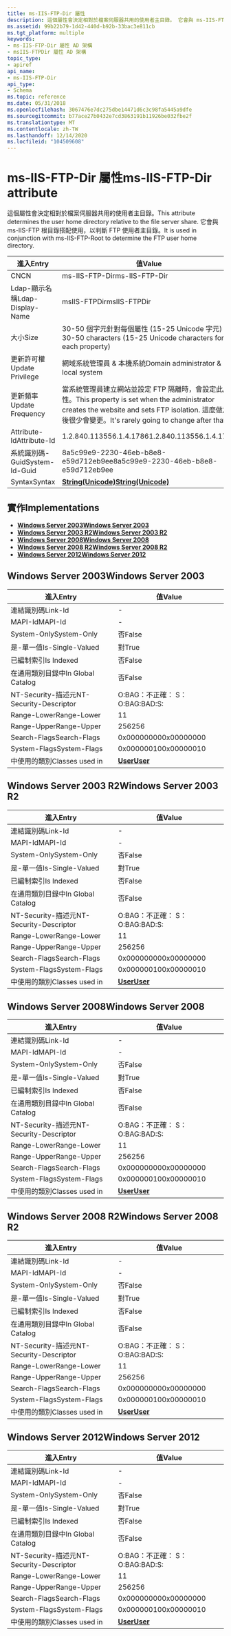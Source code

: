 ```yaml
---
title: ms-IIS-FTP-Dir 屬性
description: 這個屬性會決定相對於檔案伺服器共用的使用者主目錄。 它會與 ms-IIS-FTP 根目錄搭配使用，以判斷 FTP 使用者主目錄。
ms.assetid: 99b22b79-1d42-440d-b92b-33bac3e811cb
ms.tgt_platform: multiple
keywords:
- ms-IIS-FTP-Dir 屬性 AD 架構
- msIIS-FTPDir 屬性 AD 架構
topic_type:
- apiref
api_name:
- ms-IIS-FTP-Dir
api_type:
- Schema
ms.topic: reference
ms.date: 05/31/2018
ms.openlocfilehash: 3067476e7dc275dbe14471d6c3c98fa5445a9dfe
ms.sourcegitcommit: b77ace27b0432e7cd3863191b11926be032fbe2f
ms.translationtype: MT
ms.contentlocale: zh-TW
ms.lasthandoff: 12/14/2020
ms.locfileid: "104509608"
---
```

# <a name="ms-iis-ftp-dir-attribute"></a><span data-ttu-id="1a17b-106">ms-IIS-FTP-Dir 屬性</span><span class="sxs-lookup"><span data-stu-id="1a17b-106">ms-IIS-FTP-Dir attribute</span></span>

<span data-ttu-id="1a17b-107">這個屬性會決定相對於檔案伺服器共用的使用者主目錄。</span><span class="sxs-lookup"><span data-stu-id="1a17b-107">This attribute determines the user home directory relative to the file server share.</span></span> <span data-ttu-id="1a17b-108">它會與 ms-IIS-FTP 根目錄搭配使用，以判斷 FTP 使用者主目錄。</span><span class="sxs-lookup"><span data-stu-id="1a17b-108">It is used in conjunction with ms-IIS-FTP-Root to determine the FTP user home directory.</span></span>



| <span data-ttu-id="1a17b-109">進入</span><span class="sxs-lookup"><span data-stu-id="1a17b-109">Entry</span></span> | <span data-ttu-id="1a17b-110">值</span><span class="sxs-lookup"><span data-stu-id="1a17b-110">Value</span></span> |
|-------------------|---------------------------------------------------------------------------------------------------------------------------------|
| <span data-ttu-id="1a17b-111">CN</span><span class="sxs-lookup"><span data-stu-id="1a17b-111">CN</span></span>                | <span data-ttu-id="1a17b-112">ms-IIS-FTP-Dir</span><span class="sxs-lookup"><span data-stu-id="1a17b-112">ms-IIS-FTP-Dir</span></span>                                                                                                                  |
| <span data-ttu-id="1a17b-113">Ldap-顯示名稱</span><span class="sxs-lookup"><span data-stu-id="1a17b-113">Ldap-Display-Name</span></span> | <span data-ttu-id="1a17b-114">msIIS-FTPDir</span><span class="sxs-lookup"><span data-stu-id="1a17b-114">msIIS-FTPDir</span></span>                                                                                                                    |
| <span data-ttu-id="1a17b-115">大小</span><span class="sxs-lookup"><span data-stu-id="1a17b-115">Size</span></span>              | <span data-ttu-id="1a17b-116">30-50 個字元針對每個屬性 (15-25 Unicode 字元) </span><span class="sxs-lookup"><span data-stu-id="1a17b-116">30-50 characters (15-25 Unicode characters for each property)</span></span>                                                                   |
| <span data-ttu-id="1a17b-117">更新許可權</span><span class="sxs-lookup"><span data-stu-id="1a17b-117">Update Privilege</span></span>  | <span data-ttu-id="1a17b-118">網域系統管理員 & 本機系統</span><span class="sxs-lookup"><span data-stu-id="1a17b-118">Domain administrator & local system</span></span>                                                                                             |
| <span data-ttu-id="1a17b-119">更新頻率</span><span class="sxs-lookup"><span data-stu-id="1a17b-119">Update Frequency</span></span>  | <span data-ttu-id="1a17b-120">當系統管理員建立網站並設定 FTP 隔離時，會設定此屬性。</span><span class="sxs-lookup"><span data-stu-id="1a17b-120">This property is set when the administrator creates the website and sets FTP isolation.</span></span> <span data-ttu-id="1a17b-121">這麼做之後很少會變更。</span><span class="sxs-lookup"><span data-stu-id="1a17b-121">It's rarely going to change after that.</span></span> |
| <span data-ttu-id="1a17b-122">Attribute-Id</span><span class="sxs-lookup"><span data-stu-id="1a17b-122">Attribute-Id</span></span>      | <span data-ttu-id="1a17b-123">1.2.840.113556.1.4.1786</span><span class="sxs-lookup"><span data-stu-id="1a17b-123">1.2.840.113556.1.4.1786</span></span>                                                                                                         |
| <span data-ttu-id="1a17b-124">系統識別碼-Guid</span><span class="sxs-lookup"><span data-stu-id="1a17b-124">System-Id-Guid</span></span>    | <span data-ttu-id="1a17b-125">8a5c99e9-2230-46eb-b8e8-e59d712eb9ee</span><span class="sxs-lookup"><span data-stu-id="1a17b-125">8a5c99e9-2230-46eb-b8e8-e59d712eb9ee</span></span>                                                                                            |
| <span data-ttu-id="1a17b-126">Syntax</span><span class="sxs-lookup"><span data-stu-id="1a17b-126">Syntax</span></span>            | [<span data-ttu-id="1a17b-127">**String(Unicode)**</span><span class="sxs-lookup"><span data-stu-id="1a17b-127">**String(Unicode)**</span></span>](s-string-unicode.md)                                                                                     |



## <a name="implementations"></a><span data-ttu-id="1a17b-128">實作</span><span class="sxs-lookup"><span data-stu-id="1a17b-128">Implementations</span></span>

-   [<span data-ttu-id="1a17b-129">**Windows Server 2003**</span><span class="sxs-lookup"><span data-stu-id="1a17b-129">**Windows Server 2003**</span></span>](#windows-server-2003)
-   [<span data-ttu-id="1a17b-130">**Windows Server 2003 R2**</span><span class="sxs-lookup"><span data-stu-id="1a17b-130">**Windows Server 2003 R2**</span></span>](#windows-server-2003-r2)
-   [<span data-ttu-id="1a17b-131">**Windows Server 2008**</span><span class="sxs-lookup"><span data-stu-id="1a17b-131">**Windows Server 2008**</span></span>](#windows-server-2008)
-   [<span data-ttu-id="1a17b-132">**Windows Server 2008 R2**</span><span class="sxs-lookup"><span data-stu-id="1a17b-132">**Windows Server 2008 R2**</span></span>](#windows-server-2008-r2)
-   [<span data-ttu-id="1a17b-133">**Windows Server 2012**</span><span class="sxs-lookup"><span data-stu-id="1a17b-133">**Windows Server 2012**</span></span>](#windows-server-2012)

## <a name="windows-server-2003"></a><span data-ttu-id="1a17b-134">Windows Server 2003</span><span class="sxs-lookup"><span data-stu-id="1a17b-134">Windows Server 2003</span></span>



| <span data-ttu-id="1a17b-135">進入</span><span class="sxs-lookup"><span data-stu-id="1a17b-135">Entry</span></span> | <span data-ttu-id="1a17b-136">值</span><span class="sxs-lookup"><span data-stu-id="1a17b-136">Value</span></span> |
|------------------------|-----------------------------------|
| <span data-ttu-id="1a17b-137">連結識別碼</span><span class="sxs-lookup"><span data-stu-id="1a17b-137">Link-Id</span></span>                | \-                                |
| <span data-ttu-id="1a17b-138">MAPI-Id</span><span class="sxs-lookup"><span data-stu-id="1a17b-138">MAPI-Id</span></span>                | \-                                |
| <span data-ttu-id="1a17b-139">System-Only</span><span class="sxs-lookup"><span data-stu-id="1a17b-139">System-Only</span></span>            | <span data-ttu-id="1a17b-140">否</span><span class="sxs-lookup"><span data-stu-id="1a17b-140">False</span></span>                             |
| <span data-ttu-id="1a17b-141">是-單一值</span><span class="sxs-lookup"><span data-stu-id="1a17b-141">Is-Single-Valued</span></span>       | <span data-ttu-id="1a17b-142">對</span><span class="sxs-lookup"><span data-stu-id="1a17b-142">True</span></span>                              |
| <span data-ttu-id="1a17b-143">已編制索引</span><span class="sxs-lookup"><span data-stu-id="1a17b-143">Is Indexed</span></span>             | <span data-ttu-id="1a17b-144">否</span><span class="sxs-lookup"><span data-stu-id="1a17b-144">False</span></span>                             |
| <span data-ttu-id="1a17b-145">在通用類別目錄中</span><span class="sxs-lookup"><span data-stu-id="1a17b-145">In Global Catalog</span></span>      | <span data-ttu-id="1a17b-146">否</span><span class="sxs-lookup"><span data-stu-id="1a17b-146">False</span></span>                             |
| <span data-ttu-id="1a17b-147">NT-Security-描述元</span><span class="sxs-lookup"><span data-stu-id="1a17b-147">NT-Security-Descriptor</span></span> | <span data-ttu-id="1a17b-148">O:BAG：不正確： S：</span><span class="sxs-lookup"><span data-stu-id="1a17b-148">O:BAG:BAD:S:</span></span>                      |
| <span data-ttu-id="1a17b-149">Range-Lower</span><span class="sxs-lookup"><span data-stu-id="1a17b-149">Range-Lower</span></span>            | <span data-ttu-id="1a17b-150">1</span><span class="sxs-lookup"><span data-stu-id="1a17b-150">1</span></span>                                 |
| <span data-ttu-id="1a17b-151">Range-Upper</span><span class="sxs-lookup"><span data-stu-id="1a17b-151">Range-Upper</span></span>            | <span data-ttu-id="1a17b-152">256</span><span class="sxs-lookup"><span data-stu-id="1a17b-152">256</span></span>                               |
| <span data-ttu-id="1a17b-153">Search-Flags</span><span class="sxs-lookup"><span data-stu-id="1a17b-153">Search-Flags</span></span>           | <span data-ttu-id="1a17b-154">0x00000000</span><span class="sxs-lookup"><span data-stu-id="1a17b-154">0x00000000</span></span>                        |
| <span data-ttu-id="1a17b-155">System-Flags</span><span class="sxs-lookup"><span data-stu-id="1a17b-155">System-Flags</span></span>           | <span data-ttu-id="1a17b-156">0x00000010</span><span class="sxs-lookup"><span data-stu-id="1a17b-156">0x00000010</span></span>                        |
| <span data-ttu-id="1a17b-157">中使用的類別</span><span class="sxs-lookup"><span data-stu-id="1a17b-157">Classes used in</span></span>        | [<span data-ttu-id="1a17b-158">**User**</span><span class="sxs-lookup"><span data-stu-id="1a17b-158">**User**</span></span>](c-user.md)<br/> |



## <a name="windows-server-2003-r2"></a><span data-ttu-id="1a17b-159">Windows Server 2003 R2</span><span class="sxs-lookup"><span data-stu-id="1a17b-159">Windows Server 2003 R2</span></span>



| <span data-ttu-id="1a17b-160">進入</span><span class="sxs-lookup"><span data-stu-id="1a17b-160">Entry</span></span> | <span data-ttu-id="1a17b-161">值</span><span class="sxs-lookup"><span data-stu-id="1a17b-161">Value</span></span> |
|------------------------|-----------------------------------|
| <span data-ttu-id="1a17b-162">連結識別碼</span><span class="sxs-lookup"><span data-stu-id="1a17b-162">Link-Id</span></span>                | \-                                |
| <span data-ttu-id="1a17b-163">MAPI-Id</span><span class="sxs-lookup"><span data-stu-id="1a17b-163">MAPI-Id</span></span>                | \-                                |
| <span data-ttu-id="1a17b-164">System-Only</span><span class="sxs-lookup"><span data-stu-id="1a17b-164">System-Only</span></span>            | <span data-ttu-id="1a17b-165">否</span><span class="sxs-lookup"><span data-stu-id="1a17b-165">False</span></span>                             |
| <span data-ttu-id="1a17b-166">是-單一值</span><span class="sxs-lookup"><span data-stu-id="1a17b-166">Is-Single-Valued</span></span>       | <span data-ttu-id="1a17b-167">對</span><span class="sxs-lookup"><span data-stu-id="1a17b-167">True</span></span>                              |
| <span data-ttu-id="1a17b-168">已編制索引</span><span class="sxs-lookup"><span data-stu-id="1a17b-168">Is Indexed</span></span>             | <span data-ttu-id="1a17b-169">否</span><span class="sxs-lookup"><span data-stu-id="1a17b-169">False</span></span>                             |
| <span data-ttu-id="1a17b-170">在通用類別目錄中</span><span class="sxs-lookup"><span data-stu-id="1a17b-170">In Global Catalog</span></span>      | <span data-ttu-id="1a17b-171">否</span><span class="sxs-lookup"><span data-stu-id="1a17b-171">False</span></span>                             |
| <span data-ttu-id="1a17b-172">NT-Security-描述元</span><span class="sxs-lookup"><span data-stu-id="1a17b-172">NT-Security-Descriptor</span></span> | <span data-ttu-id="1a17b-173">O:BAG：不正確： S：</span><span class="sxs-lookup"><span data-stu-id="1a17b-173">O:BAG:BAD:S:</span></span>                      |
| <span data-ttu-id="1a17b-174">Range-Lower</span><span class="sxs-lookup"><span data-stu-id="1a17b-174">Range-Lower</span></span>            | <span data-ttu-id="1a17b-175">1</span><span class="sxs-lookup"><span data-stu-id="1a17b-175">1</span></span>                                 |
| <span data-ttu-id="1a17b-176">Range-Upper</span><span class="sxs-lookup"><span data-stu-id="1a17b-176">Range-Upper</span></span>            | <span data-ttu-id="1a17b-177">256</span><span class="sxs-lookup"><span data-stu-id="1a17b-177">256</span></span>                               |
| <span data-ttu-id="1a17b-178">Search-Flags</span><span class="sxs-lookup"><span data-stu-id="1a17b-178">Search-Flags</span></span>           | <span data-ttu-id="1a17b-179">0x00000000</span><span class="sxs-lookup"><span data-stu-id="1a17b-179">0x00000000</span></span>                        |
| <span data-ttu-id="1a17b-180">System-Flags</span><span class="sxs-lookup"><span data-stu-id="1a17b-180">System-Flags</span></span>           | <span data-ttu-id="1a17b-181">0x00000010</span><span class="sxs-lookup"><span data-stu-id="1a17b-181">0x00000010</span></span>                        |
| <span data-ttu-id="1a17b-182">中使用的類別</span><span class="sxs-lookup"><span data-stu-id="1a17b-182">Classes used in</span></span>        | [<span data-ttu-id="1a17b-183">**User**</span><span class="sxs-lookup"><span data-stu-id="1a17b-183">**User**</span></span>](c-user.md)<br/> |



## <a name="windows-server-2008"></a><span data-ttu-id="1a17b-184">Windows Server 2008</span><span class="sxs-lookup"><span data-stu-id="1a17b-184">Windows Server 2008</span></span>



| <span data-ttu-id="1a17b-185">進入</span><span class="sxs-lookup"><span data-stu-id="1a17b-185">Entry</span></span> | <span data-ttu-id="1a17b-186">值</span><span class="sxs-lookup"><span data-stu-id="1a17b-186">Value</span></span> |
|------------------------|-----------------------------------|
| <span data-ttu-id="1a17b-187">連結識別碼</span><span class="sxs-lookup"><span data-stu-id="1a17b-187">Link-Id</span></span>                | \-                                |
| <span data-ttu-id="1a17b-188">MAPI-Id</span><span class="sxs-lookup"><span data-stu-id="1a17b-188">MAPI-Id</span></span>                | \-                                |
| <span data-ttu-id="1a17b-189">System-Only</span><span class="sxs-lookup"><span data-stu-id="1a17b-189">System-Only</span></span>            | <span data-ttu-id="1a17b-190">否</span><span class="sxs-lookup"><span data-stu-id="1a17b-190">False</span></span>                             |
| <span data-ttu-id="1a17b-191">是-單一值</span><span class="sxs-lookup"><span data-stu-id="1a17b-191">Is-Single-Valued</span></span>       | <span data-ttu-id="1a17b-192">對</span><span class="sxs-lookup"><span data-stu-id="1a17b-192">True</span></span>                              |
| <span data-ttu-id="1a17b-193">已編制索引</span><span class="sxs-lookup"><span data-stu-id="1a17b-193">Is Indexed</span></span>             | <span data-ttu-id="1a17b-194">否</span><span class="sxs-lookup"><span data-stu-id="1a17b-194">False</span></span>                             |
| <span data-ttu-id="1a17b-195">在通用類別目錄中</span><span class="sxs-lookup"><span data-stu-id="1a17b-195">In Global Catalog</span></span>      | <span data-ttu-id="1a17b-196">否</span><span class="sxs-lookup"><span data-stu-id="1a17b-196">False</span></span>                             |
| <span data-ttu-id="1a17b-197">NT-Security-描述元</span><span class="sxs-lookup"><span data-stu-id="1a17b-197">NT-Security-Descriptor</span></span> | <span data-ttu-id="1a17b-198">O:BAG：不正確： S：</span><span class="sxs-lookup"><span data-stu-id="1a17b-198">O:BAG:BAD:S:</span></span>                      |
| <span data-ttu-id="1a17b-199">Range-Lower</span><span class="sxs-lookup"><span data-stu-id="1a17b-199">Range-Lower</span></span>            | <span data-ttu-id="1a17b-200">1</span><span class="sxs-lookup"><span data-stu-id="1a17b-200">1</span></span>                                 |
| <span data-ttu-id="1a17b-201">Range-Upper</span><span class="sxs-lookup"><span data-stu-id="1a17b-201">Range-Upper</span></span>            | <span data-ttu-id="1a17b-202">256</span><span class="sxs-lookup"><span data-stu-id="1a17b-202">256</span></span>                               |
| <span data-ttu-id="1a17b-203">Search-Flags</span><span class="sxs-lookup"><span data-stu-id="1a17b-203">Search-Flags</span></span>           | <span data-ttu-id="1a17b-204">0x00000000</span><span class="sxs-lookup"><span data-stu-id="1a17b-204">0x00000000</span></span>                        |
| <span data-ttu-id="1a17b-205">System-Flags</span><span class="sxs-lookup"><span data-stu-id="1a17b-205">System-Flags</span></span>           | <span data-ttu-id="1a17b-206">0x00000010</span><span class="sxs-lookup"><span data-stu-id="1a17b-206">0x00000010</span></span>                        |
| <span data-ttu-id="1a17b-207">中使用的類別</span><span class="sxs-lookup"><span data-stu-id="1a17b-207">Classes used in</span></span>        | [<span data-ttu-id="1a17b-208">**User**</span><span class="sxs-lookup"><span data-stu-id="1a17b-208">**User**</span></span>](c-user.md)<br/> |



## <a name="windows-server-2008-r2"></a><span data-ttu-id="1a17b-209">Windows Server 2008 R2</span><span class="sxs-lookup"><span data-stu-id="1a17b-209">Windows Server 2008 R2</span></span>



| <span data-ttu-id="1a17b-210">進入</span><span class="sxs-lookup"><span data-stu-id="1a17b-210">Entry</span></span> | <span data-ttu-id="1a17b-211">值</span><span class="sxs-lookup"><span data-stu-id="1a17b-211">Value</span></span> |
|------------------------|-----------------------------------|
| <span data-ttu-id="1a17b-212">連結識別碼</span><span class="sxs-lookup"><span data-stu-id="1a17b-212">Link-Id</span></span>                | \-                                |
| <span data-ttu-id="1a17b-213">MAPI-Id</span><span class="sxs-lookup"><span data-stu-id="1a17b-213">MAPI-Id</span></span>                | \-                                |
| <span data-ttu-id="1a17b-214">System-Only</span><span class="sxs-lookup"><span data-stu-id="1a17b-214">System-Only</span></span>            | <span data-ttu-id="1a17b-215">否</span><span class="sxs-lookup"><span data-stu-id="1a17b-215">False</span></span>                             |
| <span data-ttu-id="1a17b-216">是-單一值</span><span class="sxs-lookup"><span data-stu-id="1a17b-216">Is-Single-Valued</span></span>       | <span data-ttu-id="1a17b-217">對</span><span class="sxs-lookup"><span data-stu-id="1a17b-217">True</span></span>                              |
| <span data-ttu-id="1a17b-218">已編制索引</span><span class="sxs-lookup"><span data-stu-id="1a17b-218">Is Indexed</span></span>             | <span data-ttu-id="1a17b-219">否</span><span class="sxs-lookup"><span data-stu-id="1a17b-219">False</span></span>                             |
| <span data-ttu-id="1a17b-220">在通用類別目錄中</span><span class="sxs-lookup"><span data-stu-id="1a17b-220">In Global Catalog</span></span>      | <span data-ttu-id="1a17b-221">否</span><span class="sxs-lookup"><span data-stu-id="1a17b-221">False</span></span>                             |
| <span data-ttu-id="1a17b-222">NT-Security-描述元</span><span class="sxs-lookup"><span data-stu-id="1a17b-222">NT-Security-Descriptor</span></span> | <span data-ttu-id="1a17b-223">O:BAG：不正確： S：</span><span class="sxs-lookup"><span data-stu-id="1a17b-223">O:BAG:BAD:S:</span></span>                      |
| <span data-ttu-id="1a17b-224">Range-Lower</span><span class="sxs-lookup"><span data-stu-id="1a17b-224">Range-Lower</span></span>            | <span data-ttu-id="1a17b-225">1</span><span class="sxs-lookup"><span data-stu-id="1a17b-225">1</span></span>                                 |
| <span data-ttu-id="1a17b-226">Range-Upper</span><span class="sxs-lookup"><span data-stu-id="1a17b-226">Range-Upper</span></span>            | <span data-ttu-id="1a17b-227">256</span><span class="sxs-lookup"><span data-stu-id="1a17b-227">256</span></span>                               |
| <span data-ttu-id="1a17b-228">Search-Flags</span><span class="sxs-lookup"><span data-stu-id="1a17b-228">Search-Flags</span></span>           | <span data-ttu-id="1a17b-229">0x00000000</span><span class="sxs-lookup"><span data-stu-id="1a17b-229">0x00000000</span></span>                        |
| <span data-ttu-id="1a17b-230">System-Flags</span><span class="sxs-lookup"><span data-stu-id="1a17b-230">System-Flags</span></span>           | <span data-ttu-id="1a17b-231">0x00000010</span><span class="sxs-lookup"><span data-stu-id="1a17b-231">0x00000010</span></span>                        |
| <span data-ttu-id="1a17b-232">中使用的類別</span><span class="sxs-lookup"><span data-stu-id="1a17b-232">Classes used in</span></span>        | [<span data-ttu-id="1a17b-233">**User**</span><span class="sxs-lookup"><span data-stu-id="1a17b-233">**User**</span></span>](c-user.md)<br/> |



## <a name="windows-server-2012"></a><span data-ttu-id="1a17b-234">Windows Server 2012</span><span class="sxs-lookup"><span data-stu-id="1a17b-234">Windows Server 2012</span></span>



| <span data-ttu-id="1a17b-235">進入</span><span class="sxs-lookup"><span data-stu-id="1a17b-235">Entry</span></span> | <span data-ttu-id="1a17b-236">值</span><span class="sxs-lookup"><span data-stu-id="1a17b-236">Value</span></span> |
|------------------------|-----------------------------------|
| <span data-ttu-id="1a17b-237">連結識別碼</span><span class="sxs-lookup"><span data-stu-id="1a17b-237">Link-Id</span></span>                | \-                                |
| <span data-ttu-id="1a17b-238">MAPI-Id</span><span class="sxs-lookup"><span data-stu-id="1a17b-238">MAPI-Id</span></span>                | \-                                |
| <span data-ttu-id="1a17b-239">System-Only</span><span class="sxs-lookup"><span data-stu-id="1a17b-239">System-Only</span></span>            | <span data-ttu-id="1a17b-240">否</span><span class="sxs-lookup"><span data-stu-id="1a17b-240">False</span></span>                             |
| <span data-ttu-id="1a17b-241">是-單一值</span><span class="sxs-lookup"><span data-stu-id="1a17b-241">Is-Single-Valued</span></span>       | <span data-ttu-id="1a17b-242">對</span><span class="sxs-lookup"><span data-stu-id="1a17b-242">True</span></span>                              |
| <span data-ttu-id="1a17b-243">已編制索引</span><span class="sxs-lookup"><span data-stu-id="1a17b-243">Is Indexed</span></span>             | <span data-ttu-id="1a17b-244">否</span><span class="sxs-lookup"><span data-stu-id="1a17b-244">False</span></span>                             |
| <span data-ttu-id="1a17b-245">在通用類別目錄中</span><span class="sxs-lookup"><span data-stu-id="1a17b-245">In Global Catalog</span></span>      | <span data-ttu-id="1a17b-246">否</span><span class="sxs-lookup"><span data-stu-id="1a17b-246">False</span></span>                             |
| <span data-ttu-id="1a17b-247">NT-Security-描述元</span><span class="sxs-lookup"><span data-stu-id="1a17b-247">NT-Security-Descriptor</span></span> | <span data-ttu-id="1a17b-248">O:BAG：不正確： S：</span><span class="sxs-lookup"><span data-stu-id="1a17b-248">O:BAG:BAD:S:</span></span>                      |
| <span data-ttu-id="1a17b-249">Range-Lower</span><span class="sxs-lookup"><span data-stu-id="1a17b-249">Range-Lower</span></span>            | <span data-ttu-id="1a17b-250">1</span><span class="sxs-lookup"><span data-stu-id="1a17b-250">1</span></span>                                 |
| <span data-ttu-id="1a17b-251">Range-Upper</span><span class="sxs-lookup"><span data-stu-id="1a17b-251">Range-Upper</span></span>            | <span data-ttu-id="1a17b-252">256</span><span class="sxs-lookup"><span data-stu-id="1a17b-252">256</span></span>                               |
| <span data-ttu-id="1a17b-253">Search-Flags</span><span class="sxs-lookup"><span data-stu-id="1a17b-253">Search-Flags</span></span>           | <span data-ttu-id="1a17b-254">0x00000000</span><span class="sxs-lookup"><span data-stu-id="1a17b-254">0x00000000</span></span>                        |
| <span data-ttu-id="1a17b-255">System-Flags</span><span class="sxs-lookup"><span data-stu-id="1a17b-255">System-Flags</span></span>           | <span data-ttu-id="1a17b-256">0x00000010</span><span class="sxs-lookup"><span data-stu-id="1a17b-256">0x00000010</span></span>                        |
| <span data-ttu-id="1a17b-257">中使用的類別</span><span class="sxs-lookup"><span data-stu-id="1a17b-257">Classes used in</span></span>        | [<span data-ttu-id="1a17b-258">**User**</span><span class="sxs-lookup"><span data-stu-id="1a17b-258">**User**</span></span>](c-user.md)<br/> |



 

 






